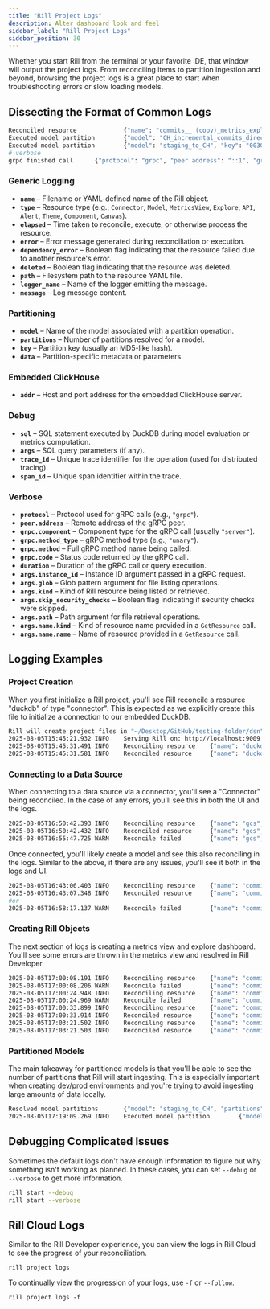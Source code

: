 ```yaml
---
title: "Rill Project Logs"
description: Alter dashboard look and feel
sidebar_label: "Rill Project Logs"
sidebar_position: 30
---
```


Whether you start Rill from the terminal or your favorite IDE, that window will output the project logs. From reconciling items to partition ingestion and beyond, browsing the project logs is a great place to start when troubleshooting errors or slow loading models.


## Dissecting the Format of Common Logs

```bash
Reconciled resource             {"name": "commits__ (copy)_metrics_explore", "type": "Explore", "elapsed": "1ms"}
Executed model partition        {"model": "CH_incremental_commits_directory", "key": "55454ed4ad31cd3266988fe523103637", "data": {"path":"github-analytics/Clickhouse/2025/08","uri":"gs://rilldata-public/github-analytics/Clickhouse/2025/08"}, "elapsed": "283.188333ms"}
Executed model partition        {"model": "staging_to_CH", "key": "0030406e528b3799c8cbad6bfe609e83", "trace_id": "3073a89ac5cee9e7e3433ce0a34d291a", "span_id": "c3cb402d7b4af9b6", "data": {"day":"2022-12-20T00:00:00Z"}}
# verbose
grpc finished call      {"protocol": "grpc", "peer.address": "::1", "grpc.component": "server", "grpc.method_type": "unary", "grpc.method": "/rill.runtime.v1.RuntimeService/GetResource", "instance_id": "default", "args.instance_id": "default", "args.name.kind": "rill.runtime.v1.Theme", "args.name.name": "theme", "args.skip_security_checks": false, "grpc.code": "OK", "duration": "38.125µs"}
```

### Generic Logging

- **`name`** – Filename or YAML-defined name of the Rill object.  
- **`type`** – Resource type (e.g., `Connector`, `Model`, `MetricsView`, `Explore`, `API`, `Alert`, `Theme`, `Component`, `Canvas`).  
- **`elapsed`** – Time taken to reconcile, execute, or otherwise process the resource.  
- **`error`** – Error message generated during reconciliation or execution.  
- **`dependency_error`** – Boolean flag indicating that the resource failed due to another resource's error.  
- **`deleted`** – Boolean flag indicating that the resource was deleted.  
- **`path`** – Filesystem path to the resource YAML file.  
- **`logger_name`** – Name of the logger emitting the message.  
- **`message`** – Log message content.  

### Partitioning
- **`model`** – Name of the model associated with a partition operation.  
- **`partitions`** – Number of partitions resolved for a model.  
- **`key`** – Partition key (usually an MD5-like hash).  
- **`data`** – Partition-specific metadata or parameters.  

### Embedded ClickHouse
- **`addr`** – Host and port address for the embedded ClickHouse server.  

### Debug
- **`sql`** – SQL statement executed by DuckDB during model evaluation or metrics computation.  
- **`args`** – SQL query parameters (if any).  
- **`trace_id`** – Unique trace identifier for the operation (used for distributed tracing).  
- **`span_id`** – Unique span identifier within the trace.  

### Verbose
- **`protocol`** – Protocol used for gRPC calls (e.g., `"grpc"`).  
- **`peer.address`** – Remote address of the gRPC peer.  
- **`grpc.component`** – Component type for the gRPC call (usually `"server"`).  
- **`grpc.method_type`** – gRPC method type (e.g., `"unary"`).  
- **`grpc.method`** – Full gRPC method name being called.  
- **`grpc.code`** – Status code returned by the gRPC call.  
- **`duration`** – Duration of the gRPC call or query execution.  
- **`args.instance_id`** – Instance ID argument passed in a gRPC request.  
- **`args.glob`** – Glob pattern argument for file listing operations.  
- **`args.kind`** – Kind of Rill resource being listed or retrieved.  
- **`args.skip_security_checks`** – Boolean flag indicating if security checks were skipped.  
- **`args.path`** – Path argument for file retrieval operations.  
- **`args.name.kind`** – Kind of resource name provided in a `GetResource` call.  
- **`args.name.name`** – Name of resource provided in a `GetResource` call.  


## Logging Examples

### Project Creation

When you first initialize a Rill project, you'll see Rill reconcile a resource "duckdb" of type "connector". This is expected as we explicitly create this file to initialize a connection to our embedded DuckDB.

```bash
Rill will create project files in "~/Desktop/GitHub/testing-folder/dsn". Do you want to continue? Yes
2025-08-05T15:45:21.932 INFO    Serving Rill on: http://localhost:9009
2025-08-05T15:45:31.491 INFO    Reconciling resource    {"name": "duckdb", "type": "Connector"}
2025-08-05T15:45:31.581 INFO    Reconciled resource     {"name": "duckdb", "type": "Connector", "elapsed": "90ms"}
```

### Connecting to a Data Source

When connecting to a data source via a connector, you'll see a "Connector" being reconciled. In the case of any errors, you'll see this in both the UI and the logs.

```bash
2025-08-05T16:50:42.393 INFO    Reconciling resource    {"name": "gcs", "type": "Connector"}
2025-08-05T16:50:42.432 INFO    Reconciled resource     {"name": "gcs", "type": "Connector", "elapsed": "39ms"}
2025-08-05T16:55:47.725 WARN    Reconcile failed        {"name": "gcs", "type": "Connector", "elapsed": "1ms", "error": "failed to resolve templated property \"google_application_credentials\": template: :1:6: executing \"\" at <.env.connector.gcs.google_application_credentialsss>: map has no entry for key \"google_application_credentials\""}
```

Once connected, you'll likely create a model and see this also reconciling in the logs. Similar to the above, if there are any issues, you'll see it both in the logs and UI.
  
```bash
2025-08-05T16:43:06.403 INFO    Reconciling resource    {"name": "commits__", "type": "Model"}
2025-08-05T16:43:07.348 INFO    Reconciled resource     {"name": "commits__", "type": "Model", "elapsed": "944ms"}
#or
2025-08-05T16:58:17.137 WARN    Reconcile failed        {"name": "commits__", "type": "Model", "elapsed": "682ms", "error": "blob (key \"github-analytics/Clickhouse/2025/06/commits_2025_0.parquet\") (code=Unknown): storage: object doesn't exist: googleapi: Error 404: No such object: rilldata-public/github-analytics/Clickhouse/2025/06/commits_2025_0.parquet, notFound", "errorVerbose": "blob (key \"github-analytics/Clickhouse/2025/06/commits_2025_0.parquet\") (code=Unknown):\n    gocloud.dev/blob.(*Bucket).Attributes\n        /Users/runner/go/pkg/mod/gocloud.dev@v0.36.0/blob/blob.go:913\n  - storage: object doesn't exist: googleapi: Error 404: No such object: rilldata-public/github-analytics/Clickhouse/2025/06/commits_2025_0.parquet, notFound"}
```

### Creating Rill Objects

The next section of logs is creating a metrics view and explore dashboard. You'll see some errors are thrown in the metrics view and resolved in Rill Developer.

```bash
2025-08-05T17:00:08.191 INFO    Reconciling resource    {"name": "commits___metrics", "type": "MetricsView"}
2025-08-05T17:00:08.206 WARN    Reconcile failed        {"name": "commits___metrics", "type": "MetricsView", "elapsed": "15ms", "error": "measure \"earliest_commit_date_measure\" is of type CODE_TIMESTAMP, but must be a numeric type\nmeasure \"latest_commit_date_measure\" is of type CODE_TIMESTAMP, but must be a numeric type"}
2025-08-05T17:00:24.948 INFO    Reconciling resource    {"name": "commits___metrics", "type": "MetricsView"}
2025-08-05T17:00:24.969 WARN    Reconcile failed        {"name": "commits___metrics", "type": "MetricsView", "elapsed": "21ms", "error": "measure \"earliest_commit_date_measure\" is of type CODE_TIMESTAMP, but must be a numeric type"}
2025-08-05T17:00:33.899 INFO    Reconciling resource    {"name": "commits___metrics", "type": "MetricsView"}
2025-08-05T17:00:33.914 INFO    Reconciled resource     {"name": "commits___metrics", "type": "MetricsView", "elapsed": "15ms"}
2025-08-05T17:03:21.502 INFO    Reconciling resource    {"name": "commits___metrics_explore", "type": "Explore"}
2025-08-05T17:03:21.503 INFO    Reconciled resource     {"name": "commits___metrics_explore", "type": "Explore", "elapsed": "1ms"}
```

### Partitioned Models

The main takeaway for partitioned models is that you'll be able to see the number of partitions that Rill will start ingesting. This is especially important when creating [dev/prod](/connect/templating) environments and you're trying to avoid ingesting large amounts of data locally.

```bash
Resolved model partitions       {"model": "staging_to_CH", "partitions": 16}
2025-08-05T17:19:09.269 INFO    Executed model partition        {"model": "staging_to_CH", "key": "0030406e528b3799c8cbad6bfe609e83", "data": {"day":"2022-12-20T00:00:00Z"}}
```


## Debugging Complicated Issues

Sometimes the default logs don't have enough information to figure out why something isn't working as planned. In these cases, you can set `--debug` or `--verbose` to get more information.

```bash
rill start --debug
rill start --verbose
```


## Rill Cloud Logs

Similar to the Rill Developer experience, you can view the logs in Rill Cloud to see the progress of your reconciliation.

```
rill project logs
```

To continually view the progression of your logs, use `-f` or `--follow`.

```
rill project logs -f
```
